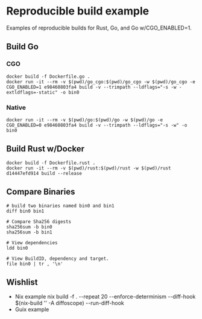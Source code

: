 # Reproducible build example
Examples of reproducible builds for Rust, Go, and Go w/CGO_ENABLED=1. 

## Build Go

### CGO
    docker build -f Dockerfile.go .
    docker run -it --rm -v $(pwd)/go_cgo:$(pwd)/go_cgo -w $(pwd)/go_cgo -e CGO_ENABLED=1 e98460803fa4 build -v --trimpath --ldflags="-s -w -extldflags=-static" -o bin0

### Native
    docker run -it --rm -v $(pwd)/go:$(pwd)/go -w $(pwd)/go -e CGO_ENABLED=0 e98460803fa4 build -v --trimpath --ldflags="-s -w" -o bin0

## Build Rust w/Docker
    docker build -f Dockerfile.rust .
    docker run -it --rm -v $(pwd)/rust:$(pwd)/rust -w $(pwd)/rust d14447efd914 build --release 

## Compare Binaries
    # build two binaries named bin0 and bin1
    diff bin0 bin1

    # Compare Sha256 digests
    sha256sum -b bin0
    sha256sum -b bin1

    # View dependencies
    ldd bin0

    # View BuildID, dependency and target.
    file bin0 | tr , '\n'

## Wishlist
- Nix example
     nix build -f . --repeat 20 --enforce-determinism --diff-hook $(nix-build '<nixpkgs>' -A diffoscope) --run-diff-hook
- Guix example
